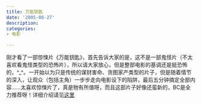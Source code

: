 ```yaml
---
title: 万能钥匙
date: '2005-08-27'
description:
categories:
- 电影

---
```

刚才看了一部惊悚片《万能钥匙》，首先告诉大家的是，这不是一部鬼怪片（不太喜欢看鬼怪类型的恐怖片），所以请大家放心，但是整部电影的基调还是挺恐怖的，^_^。一开始以为只是传统的谋财害命、贪图家产类型的片子，但是随着情节的深入，让观众（包括主角）一步步走向电影设下的陷阱，最后五分钟搞定全部内容……太喜欢惊悚片了，真是物有所值呀，而且这部片子好像还蛮新的，BC是全力推荐呀！详细介绍请见[这里](http://et.qq.com/zt/2005/oumeixp/SkeletonKey.shtml)